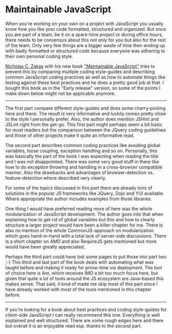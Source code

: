 # Maintainable JavaScript

When you're working on your own on a project with JavaScript you usually know how you like your code formatted,
structured and organized. But once you are part of a team, be it on a spare-time project or during office hours, there
needs to be consensus about this not only for you but also for the rest of the team. Only very few things are a bigger
waste of time then ending up with badly formatted or structured code because everyone was adhering to their own 
personal coding style.

[Nicholas C. Zakas][nz] with his new book ["Maintainable JavaScript"][book] tries to prevent this by comparing multiple
coding style-guides and describing common JavaScript coding practices as well as how to automate things like testing
against these best practices and he does a pretty good job at that. I bought this book as in the "Early release"
version, so some of the points I make down below might not be applicable anymore.

------------------------

The first part compare different style-guides and does some cherry-picking here and there. The
result is very informative and luckily comes pretty close to the style I personally prefer. Also, the author does
mention JSHint and JSLint right from the get-go. This first part might perhaps seem a bit basic for most readers but
the comparison between the JQuery coding guidelines and those of other projects make it quite an informative read.

The second part describes common coding practices like avoiding global variables, loose coupling, exception handling 
and so on. Personally, this was basically the part of the book I was expecting when reading the title and I was not
disappointed. There was some very good stuff in there like how to do exception throwing and handling in a cross-browser
compatible manner. Also the drawbacks and advantages of browser-detection vs. feature-detection where described very
clearly.

For some of the topics discussed in this part there are already tons of solutions in the popular JS frameworks like
JQuery, Dojo and YUI available. Where appropriate the author includes examples from those libraries.

One thing I would have preferred reading more of here was the whole modularization of JavaScript development. The
author goes into that when explaining how to get rid of global variables but this and how to clearly structure a 
larger project would have been a killer-chapter for me. There is also no mention of the whole CommonJS-approach on 
modularization which goes hand-in-hand with a total lack of server-side discussions. There is a short chapter on AMD 
and also RequireJS gets mentioned but more would have been greatly appreciated.

Perhaps the third part could have lost some pages to put those into part two ;-) This third and last part of the book 
deals with automating what was taught before and making it ready for prime-time via deployment. The tool of choice 
here is Ant, which receives IMO a bit too much focus here, but given that quite a lot of tools around the JS ecosystem 
are Java-based this makes sense. That said, it kind of made me skip most of this part since I have already worked with 
most of the tools mentioned in this chapter before.

----------------------------------

If you're looking for a book about best practices and coding style-guides for client-side JavaScript I can really 
recommend this one. Everything is well explained and well structured. There are some rough edges here and there but overall it is an enjoyable read esp. thanks to the second part.

[nz]: http://www.nczonline.net/
[book]: http://shop.oreilly.com/product/0636920025245.do